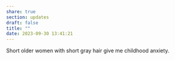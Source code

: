 ```yaml
---
share: true
section: updates
draft: false
title: ""
date: 2023-09-30 13:41:21
---
```



Short older women with short gray hair give me childhood anxiety. 

